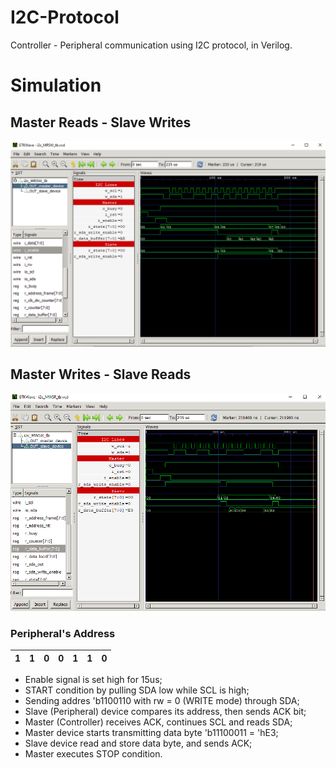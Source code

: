 # I2C-Protocol

Controller - Peripheral communication using I2C protocol, in Verilog.
# Simulation
## Master Reads - Slave Writes
![Demo](./docs/demo2_i2c_MRSW.png)

## Master Writes - Slave Reads
![Demo](./docs/demo2_i2c_MWSR.png)

### Peripheral's Address
| 1 | 1 | 0 | 0 | 1 | 1 | 0 |
|---|---|---|---|---|---|---|

+ Enable signal is set high for 15us;
+ START condition by pulling SDA low while SCL is high;
+ Sending addres 'b1100110 with rw = 0 (WRITE mode) through SDA;
+ Slave (Peripheral) device compares its address, then sends ACK bit;
+ Master (Controller) receives ACK, continues SCL and reads SDA;
+ Master device starts transmitting data byte 'b11100011 = 'hE3;
+ Slave device read and store data byte, and sends ACK;
+ Master executes STOP condition.
